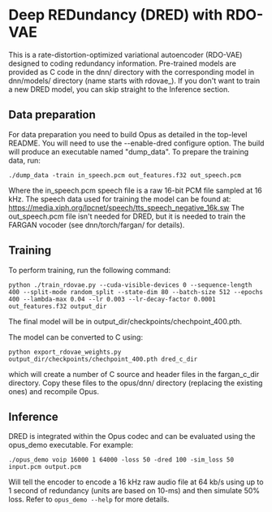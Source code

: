 # Deep REDundancy (DRED) with RDO-VAE

This is a rate-distortion-optimized variational autoencoder (RDO-VAE) designed
to coding redundancy information. Pre-trained models are provided as C code
in the dnn/ directory with the corresponding model in dnn/models/ directory
(name starts with rdovae_). If you don't want to train a new DRED model, you can
skip straight to the Inference section.

## Data preparation

For data preparation you need to build Opus as detailed in the top-level README.
You will need to use the --enable-dred configure option.
The build will produce an executable named "dump_data".
To prepare the training data, run:
```
./dump_data -train in_speech.pcm out_features.f32 out_speech.pcm
```
Where the in_speech.pcm speech file is a raw 16-bit PCM file sampled at 16 kHz.
The speech data used for training the model can be found at:
https://media.xiph.org/lpcnet/speech/tts_speech_negative_16k.sw
The out_speech.pcm file isn't needed for DRED, but it is needed to train
the FARGAN vocoder (see dnn/torch/fargan/ for details).

## Training

To perform training, run the following command:
```
python ./train_rdovae.py --cuda-visible-devices 0 --sequence-length 400 --split-mode random_split --state-dim 80 --batch-size 512 --epochs 400 --lambda-max 0.04 --lr 0.003 --lr-decay-factor 0.0001 out_features.f32 output_dir
```
The final model will be in output_dir/checkpoints/chechpoint_400.pth.

The model can be converted to C using:
```
python export_rdovae_weights.py output_dir/checkpoints/chechpoint_400.pth dred_c_dir
```
which will create a number of C source and header files in the fargan_c_dir directory.
Copy these files to the opus/dnn/ directory (replacing the existing ones) and recompile Opus.

## Inference

DRED is integrated within the Opus codec and can be evaluated using the opus_demo
executable. For example:
```
./opus_demo voip 16000 1 64000 -loss 50 -dred 100 -sim_loss 50 input.pcm output.pcm
```
Will tell the encoder to encode a 16 kHz raw audio file at 64 kb/s using up to 1 second
of redundancy (units are based on 10-ms) and then simulate 50% loss. Refer to `opus_demo --help`
for more details.
